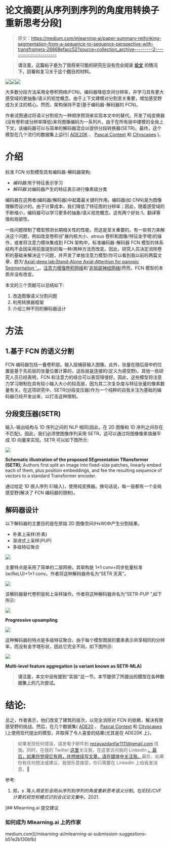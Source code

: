# 论文摘要[从序列到序列的角度用转换子重新思考分段]

> 原文：<https://medium.com/mlearning-ai/paper-summary-rethinking-segmentation-from-a-sequence-to-sequence-perspective-with-transfromers-26868efacc52?source=collection_archive---------2----------------------->

> **请注意，这篇帖子是为了我将来可能的研究在没有完全阅读** [**论文**](https://arxiv.org/pdf/2012.15840) **的情况下，回看和复习关于这个题目的材料。**

![](img/0e8633fa8f04923eb3ee9eed076a738b.png)![](img/e07cf4e2a0be785c0abaa05f609c52b9.png)![](img/cdbbc7cb6f56b4194b9b7d6b6afb98ab.png)

大多数分段方法采用全卷积网络(FCN)。编码器降低空间分辨率，并学习具有更大感受域的更抽象/语义的视觉概念。由于上下文建模对分割至关重要，增加感受野成为关注的核心。然而，架构保持不变(基于编码器-解码器的 FCN)。

作者试图通过将语义分割视为一种顺序预测来实现本文中的替代。开发了纯变换器(没有卷积或分辨率降低)来将图像编码为一系列片。由于在所有层中建模的全局上下文，该编码器可以与简单的解码器混合以提供分段转换器(SETR)。最终，这个模型在几个流行的数据集上运行( [ADE20K](https://groups.csail.mit.edu/vision/datasets/ADE20K/) 、 [Pascal Context](https://www.cs.stanford.edu/~roozbeh/pascal-context/) 和 [Cityscapes](https://www.cityscapes-dataset.com/) )。

# 介绍

标准 FCN 分割模型具有编码器-解码器架构:

*   *编码器*:用于特征表示学习
*   *解码器*:对编码器产生的特征表示进行像素级分类

编码器在这两者(编码器/解码器)中起着最关键的作用。编码器(如 CNN)是为图像理解而设计的。由于计算成本，我们降低了特征图的分辨率；因此，随着感受域的不断缩小，编码器可以学习更多的抽象/语义视觉概念。这有两个好处:1。翻译等值和局部性。

一些问题限制了模型预测长期相关性的性能，而这是至关重要的。有一些努力来解决这个问题，例如改变卷积(扩展内核大小、atrous 卷积和图像/特征金字塔)的操作，或者将注意力模块集成到 FCN 架构中。标准编码器-解码器 FCN 模型的体系结构不会因采用前面提到的每一种/两种方法而改变。因此，研究人员决定消除卷积的基础来解决这个问题，并开发了单独注意力模型(你可以看到我以前的两篇文章，题为'[Axial-deep lab:Stand-Alone Axial-Attention for panopic Segmentation '，](/mlearning-ai/paper-summary-axial-deeplab-stand-alone-axial-attention-for-panoptic-segmentation-bae2d8f35015)，[注意力增强卷积网络](/mlearning-ai/paper-summary-attention-augmented-convolutional-network-ca6e8ee50469)和'[非局部神经网络](https://rezayazdanfar.medium.com/non-local-neural-network-f8b3f9b888e))然而，FCN 模型的本质并没有改变。

本文的三个贡献可以总结如下:

1.  改造图像语义分割问题
2.  利用转换器框架
3.  介绍三种不同的解码器设计

# 方法

## 1.基于 FCN 的语义分割

FCN 编码器包括一叠卷积层。输入层捕获输入图像。此外，张量在随后层中的位置是基于先前层的张量位置计算的，这些层是连接的(定义为感受野)。其他一些研究人员已经表明，FCN 和注意力的结合可以表现得很好。因此，这些模型将注意力学习限制在具有较小输入大小的较高层，因为其二次复杂度与特征张量的像素数量有关。在这项研究中，SETR(分段变压器)作为一个纯粹的自我关注为基础的编码器已经开发出来，以打击这种限制。

## 分段变压器(SETR)

输入-输出结构与 1D 序列之间的 NLP 相同(因此，在 2D 图像和 1D 序列之间存在不匹配)。因此，我们必须使图像序列采用 SETR，这可以通过将图像像素值展平成 1D 向量来实现。SETR 可以如下图所示:

![](img/a8ec79d96cd094876e1982ff79e251a4.png)

**Schematic illustration of the proposed SEgmentation TRansformer (SETR);** Authors first split an image into fixed-size patches, linearly embed each of them, plus position embeddings, and fee the resulting sequence of vectors to a standard Transformer encoder.

通过给定 1D 嵌入序列 E(输入)，使用纯变换器。换句话说，每一层都有一个全局感受野(解决了 FCN 编码器的限制)。

## 解码器设计

以下解码器的主要目的是在原始 2D 图像空间(HxW)中产生分割结果。

*   朴素上采样(朴素)
*   渐进式上采样(PUP)
*   多级特征聚合

![](img/4a91c59cedcf378f11d52c7efc7bf8e6.png)

主要特点是采用了简单的二层网络，其架构是 1×1 conv+同步批量标准(w/ReLU)+1×1 conv。作者将这种解码器命名为“SETR 天真”。

![](img/338b8e2fcb43bea870285991721496d5.png)

该解码器替代卷积层和上采样操作。作者将这种解码器命名为“SETR-PUP ”,如下所示:

![](img/2dab098555a7151897f83b267841eb24.png)

**Progressive upsampling**

![](img/901938666fa4c9e88995a72299fa7e2b.png)

这种解码器的特点是多级特征聚合。由于每个模型图层的要素表示共享相同的分辨率，而没有金字塔形状，因此它完全不同，如下图所示:

![](img/3545d14dc05b79d72289a030fe1bcfd3.png)

**Multi-level feature aggregation (a variant known as SETR-MLA)**

> **请注意，本文中没有提到“实验”这一节。本节提供了所提出的模型在各种数据集上的几次尝试。**

# 结论:

总之，作者表示，他们改变了建筑的层次，以完全消除对 FCN 的依赖，解决有限感受野的挑战。然后，在几个数据集( [ADE20](https://groups.csail.mit.edu/vision/datasets/ADE20K/) 、 [Pascal Context](https://www.cs.stanford.edu/~roozbeh/pascal-context/) 和 [Cityscapes](https://www.cityscapes-dataset.com/) )上使用现代提出的模型，并取得了令人喜爱的结果(尤其是在 ADE20K 上)。

> 如果发现任何错误，请发电子邮件到 rezayazdanfar1111@gmail.com 找我。同时，在我的 Twitter [这里](https://twitter.com/reza__yazdanfar)关注我，在这里访问我的 LinkedIn [。最后，如果你觉得它有用，并想继续写文章，请在](https://www.linkedin.com/in/reza-yazdanfar-b69055156/)[媒体中关注我。](https://rezayazdanfar.medium.com/)最后，如果你有任何想法或建议，我很乐意接受，你只需要在 LinkedIn 上给我发消息。🙂

参考:

1.  郑，s .等人*用变形金刚从序列到序列的角度重新思考语义分割*。在*IEEE/CVF 计算机视觉和模式识别会议论文集*中。2021.

[](/mlearning-ai/mlearning-ai-submission-suggestions-b51e2b130bfb) [## Mlearning.ai 提交建议

### 如何成为 Mlearning.ai 上的作家

medium.com](/mlearning-ai/mlearning-ai-submission-suggestions-b51e2b130bfb)